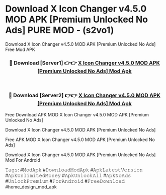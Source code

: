 # Download X Icon Changer v4.5.0 MOD APK [Premium Unlocked No Ads] PURE MOD - (s2vo1)
Download X Icon Changer v4.5.0 MOD APK [Premium Unlocked No Ads] Free Mod APK

<div align="center">
<h3>🔴 Download [Server1] 👉👉 <a href="https://apk-comot.site?title=X_Icon_Changer_v4.5.0_MOD_APK_[Premium_Unlocked_No_Ads]">X Icon Changer v4.5.0 MOD APK [Premium Unlocked No Ads] Mod Apk</a></h3><br>

<h3>🔴 Download [Server2] 👉👉 <a href="https://apk-comot.site?title=X_Icon_Changer_v4.5.0_MOD_APK_[Premium_Unlocked_No_Ads]">X Icon Changer v4.5.0 MOD APK [Premium Unlocked No Ads] Mod Apk</a></h3>
</div>


Free Download APK MOD X Icon Changer v4.5.0 MOD APK [Premium Unlocked No Ads]

Download X Icon Changer v4.5.0 MOD APK [Premium Unlocked No Ads] 

Free APK MOD X Icon Changer v4.5.0 MOD APK [Premium Unlocked No Ads] 

Download X Icon Changer v4.5.0 MOD APK [Premium Unlocked No Ads] Mod For Android

𝚃𝚊𝚐𝚜: #𝙼𝚘𝚍𝙰𝚙𝚔 #𝙳𝚘𝚠𝚗𝚕𝚘𝚊𝚍𝙼𝚘𝚍𝙰𝚙𝚔 #𝙰𝚙𝚔𝙻𝚊𝚝𝚎𝚜𝚝𝚅𝚎𝚛𝚜𝚒𝚘𝚗 #𝙰𝚙𝚔𝚄𝚗𝚕𝚒𝚖𝚒𝚝𝚎𝚍𝙼𝚘𝚗𝚎𝚢 #𝙰𝚙𝚔𝚄𝚗𝚕𝚘𝚌𝚔𝙰𝚕𝚕 #𝙰𝚙𝚔𝙽𝚘𝙰𝚍𝚜 #𝚄𝚗𝚕𝚘𝚌𝚔𝙿𝚛𝚎𝚖𝚒𝚞𝚖 #𝙵𝚘𝚛𝙰𝚗𝚍𝚛𝚘𝚒𝚍 #𝙵𝚛𝚎𝚎𝙳𝚘𝚠𝚗𝚕𝚘𝚊𝚍 #home_design_mod_apk